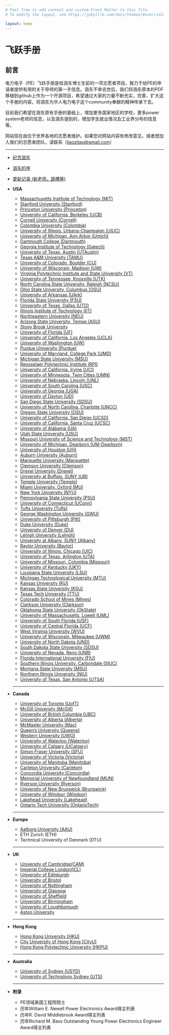 ```yaml
---
# Feel free to add content and custom Front Matter to this file.
# To modify the layout, see https://jekyllrb.com/docs/themes/#overriding-theme-defaults

layout: home
---
```

# 飞跃手册

## **前言**

电力电子（PE）飞跃手册是桂涵东博士生前的一项志愿者项目，致力于给PE的申请者提供有用的关于导师的第一手信息。涵东不幸去世后，我们将涵东原本的PDF移植到github上作为一个开源项目，希望通过大家的力量不断充实，完善，扩大这个手册的内容，将涵东为华人电力电子这个community奉献的精神传承下去。

目前我们希望在涵东原有手册的基础上，增加更多国家地区的学校，更多power system老师的信息，以及涵东提到的，增加学生就业情况及工业界分布的信息等。

网站现在由位于世界各地的志愿者维护。如果您对网站内容有修改意见，或者想加入我们的志愿者团队，请联系（liaozitao@gmail.com）

---

* [纪念涵东](https://handonggui.github.io/)
* [涵东的序](https://zliao555.github.io/my-site/handong_intro)
* [更新记录 (新老师，跳槽等)](https://zliao555.github.io/my-site/updates)

* **USA**
  * [Massachusetts Institute of Technology (MIT)](https://zliao555.github.io/my-site/mit)
  * [Stanford University (Stanford)](https://zliao555.github.io/my-site/stanford)
  * [Princeton University (Princeton)](https://zliao555.github.io/my-site/princeton) 
  * [University of California, Berkeley (UCB)](https://zliao555.github.io/my-site/ucb) 
  * [Cornell University (Cornell)](https://zliao555.github.io/my-site/cornell) 
  * [Colombia University (Colombia)](https://zliao555.github.io/my-site/colombia) 
  * [University of Illinois, Urbana-Champaign (UIUC)](https://zliao555.github.io/my-site/uiuc)
  * [University of Michigan, Ann Arbor (Umich)](https://zliao555.github.io/my-site/umich) 
  * [Dartmouth College (Dartmouth)](https://zliao555.github.io/my-site/dartmouth) 
  * [Georgia Institute of Technology (Gatech)](https://zliao555.github.io/my-site/gatech) 
  * [University of Texas, Austin (UTAustin)](https://zliao555.github.io/my-site/utaustin)
  * [Texas A&M University (TAMU)](https://zliao555.github.io/my-site/tamu) 
  * [University of Colorado, Boulder (CU)](https://zliao555.github.io/my-site/cuboulder)
  * [University of Wisconsin, Madison (UW)](https://zliao555.github.io/my-site/uwmadison)
  * [Virginia Polytechnic Institute and State University (VT)](https://zliao555.github.io/my-site/vt) 
  * [University of Tennessee, Knoxville (UTK)](https://zliao555.github.io/my-site/utk) 
  * [North Carolina State University, Raleigh (NCSU)](https://zliao555.github.io/my-site/ncsu) 
  * [Ohio State University, Columbus (OSU)](https://zliao555.github.io/my-site/osu) 
  * [University of Arkansas (UArk)](https://zliao555.github.io/my-site/uark)  
  * [Florida State University (FSU)](https://zliao555.github.io/my-site/fsu) 
  * [University of Texas, Dallas (UTD)](https://zliao555.github.io/my-site/utd) 
  * [Illinois Institute of Technology (IIT)](https://zliao555.github.io/my-site/iit)
  * [Northeastern University (NEU)](https://zliao555.github.io/my-site/neu)
  * [Arizona State University, Tempe (ASU)](https://zliao555.github.io/my-site/asu)
  * [Stony Brook University](https://zliao555.github.io/my-site/stony)
  * [University of Florida (UF)](https://zliao555.github.io/my-site/uf) 
  * [University of California, Los Angeles (UCLA)](https://zliao555.github.io/my-site/ucla)
  * [University of Washington (UW)](https://zliao555.github.io/my-site/uw) 
  * [Purdue University (Purdue)](https://zliao555.github.io/my-site/purdue)
  * [University of Maryland, College Park (UMD)](https://zliao555.github.io/my-site/umd)
  * [Michigan State University (MSU)](https://zliao555.github.io/my-site/msu)
  * [Rensselaer Polytechnic Institute (RPI)](https://zliao555.github.io/my-site/rpi)
  * [University of California, Irvine (UCI)](https://zliao555.github.io/my-site/uci)
  * [University of Minnesota, Twin Cities (UMN)](https://zliao555.github.io/my-site/umn) 
  * [University of Nebraska, Lincoln (UNL)](https://zliao555.github.io/my-site/nebraska) 
  * [University of South Carolina (USC)](https://zliao555.github.io/my-site/USC)
  * [University of Georgia (UGA)](https://zliao555.github.io/my-site/UGA)
  * [University of Dayton (UD)](https://zliao555.github.io/my-site/dayton)
  * [San Diego State University (SDSU)](https://zliao555.github.io/my-site/SDSU)
  * [University of North Carolina, Charlotte (UNCC)](https://zliao555.github.io/my-site/UNCC) 
  * [Oregon State University (OSU)](https://zliao555.github.io/my-site/OSU)
  * [University of California, San Diego (UCSD)](https://zliao555.github.io/my-site/UCSD)
  * [University of California, Santa Cruz (UCSC)](https://zliao555.github.io/my-site/UCSC)
  * [University of Alabama (UA)](https://zliao555.github.io/my-site/UA)
  * [Utah State University (USU)](https://zliao555.github.io/my-site/USU)
  * [Missouri University of Science and Technology (MST)](https://zliao555.github.io/my-site/MST)
  * [University of Michigan, Dearborn (UM-Dearborn)](https://zliao555.github.io/my-site/UMDearborn)
  * [University of Houston (UH)](https://zliao555.github.io/my-site/UH)
  * [Auburn University (Auburn)](https://zliao555.github.io/my-site/Auburn)
  * [Marquette University (Marquette)](https://zliao555.github.io/my-site/marquette)
  * [Clemson University (Clemson)](https://zliao555.github.io/my-site/clemson) 
  * [Drexel University (Drexel)](https://zliao555.github.io/my-site/drexel)
  * [University at Buffalo, SUNY (UB)](https://zliao555.github.io/my-site/buffalo)
  * [Temple University (Temple)](https://zliao555.github.io/my-site/temple)
  * [Miami University, Oxford (MU)](https://zliao555.github.io/my-site/miami)
  * [New York University (NYU)](https://zliao555.github.io/my-site/nyu)
  * [Pennsylvania State University (PSU)](https://zliao555.github.io/my-site/psu)
  * [University of Connecticut (UConn)](https://zliao555.github.io/my-site/uconn)
  * [Tufts University (Tufts)](https://zliao555.github.io/my-site/tufts)
  * [George Washington University (GWU)](https://zliao555.github.io/my-site/gwu)
  * [University of Pittsburgh (Pitt)](https://zliao555.github.io/my-site/pitt)
  * [Duke University (Duke)](https://zliao555.github.io/my-site/duke) 
  * [University of Denver (DU)](https://zliao555.github.io/my-site/denver) 
  * [Lehigh University (Lehigh)](https://zliao555.github.io/my-site/lehigh)
  * [University at Albany, SUNY (Albany)](https://zliao555.github.io/my-site/albany) 
  * [Baylor University (Baylor)](https://zliao555.github.io/my-site/baylor) 
  * [University of Illinois, Chicago (UIC)](https://zliao555.github.io/my-site/uic) 
  * [University of Texas, Arlington (UTA)](https://zliao555.github.io/my-site/uta) 
  * [University of Missouri, Columbia (Missouri)](https://zliao555.github.io/my-site/missouri) 
  * [University of Kentucky (UKY)](https://zliao555.github.io/my-site/uky) 
  * [Louisiana State University (LSU)](https://zliao555.github.io/my-site/lsu) 
  * [Michigan Technological University (MTU)](https://zliao555.github.io/my-site/mtu)  
  * [Kansas University (KU)](https://zliao555.github.io/my-site/ku)
  * [Kansas State University (KSU)](https://zliao555.github.io/my-site/ksu) 
  * [Texas Tech University (TTU)](https://zliao555.github.io/my-site/ttu) 
  * [Colorado School of Mines (Mines)](https://zliao555.github.io/my-site/mines) 
  * [Clarkson University (Clarkson)](https://zliao555.github.io/my-site/clarkson) 
  * [Oklahoma State University (OkState)](https://zliao555.github.io/my-site/okstate) 
  * [University of Massachusetts, Lowell (UML)](https://zliao555.github.io/my-site/uml) 
  * [University of South Florida (USF)](https://zliao555.github.io/my-site/usf) 
  * [University of Central Florida (UCF)](https://zliao555.github.io/my-site/ucf)
  * [West Virginia University (WVU)](https://zliao555.github.io/my-site/wvu) 
  * [University of Wisconsin, Milwaukee (UWM)](https://zliao555.github.io/my-site/uwmil)
  * [University of North Dakota (UND)](https://zliao555.github.io/my-site/und)
  * [South Dakota State University (SDSU)](https://zliao555.github.io/my-site/SDASU) 
  * [University of Nevada, Reno (UNR)](https://zliao555.github.io/my-site/unr)
  * [Florida International University (FIU)](https://zliao555.github.io/my-site/fiu)
  * [Southern Illinois University, Carbondale (SIUC)](https://zliao555.github.io/my-site/siuc)
  * [Montana State University (MSU)](https://zliao555.github.io/my-site/MSU)
  * [Northern Illinois University (NIU)](https://zliao555.github.io/my-site/niu)
  * [University of Texas, San Antonio (UTSA)](https://zliao555.github.io/my-site/utsa)
  
  ---
  
* **Canada** 
  * [University of Toronto (UofT)](https://zliao555.github.io/my-site/UofT)
  * [McGill University (McGill)](https://zliao555.github.io/my-site/McGill)
  * [University of British Columbia (UBC)](https://zliao555.github.io/my-site/ubc) 
  * [University of Alberta (Alberta)](https://zliao555.github.io/my-site/Alberta)
  * [McMaster University (Mac)](https://zliao555.github.io/my-site/Mac)
  * [Queen’s University (Queens)](https://zliao555.github.io/my-site/Queens)
  * [Western University (UWO)](https://zliao555.github.io/my-site/UWO)
  * [University of Waterloo (Waterloo)](https://zliao555.github.io/my-site/Waterloo) 
  * [University of Calgary (UCalgary)](https://zliao555.github.io/my-site/UCalgary)
  * [Simon Fraser University (SFU)](https://zliao555.github.io/my-site/SFU)
  * [University of Victoria (Victoria)](https://zliao555.github.io/my-site/Victoria)
  * [University of Manitoba (Manitoba)](https://zliao555.github.io/my-site/Manitoba)
  * [Carleton University (Carleton)](https://zliao555.github.io/my-site/Carleton)
  * [Concordia University (Concordia)](https://zliao555.github.io/my-site/Concordia)
  * [Memorial University of Newfoundland (MUN)](https://zliao555.github.io/my-site/MUN)
  * [Ryerson University (Ryerson)](https://zliao555.github.io/my-site/Ryerson)
  * [University of New Brunswick (Brunswick)](https://zliao555.github.io/my-site/Brunswick)
  * [University of Windsor (Windsor)](https://zliao555.github.io/my-site/Windsor)
  * [Lakehead University (Lakehead)](https://zliao555.github.io/my-site/Lakehead)
  * [Ontario Tech University (OntarioTech)](https://zliao555.github.io/my-site/OntarioTech)
 
  ---
  
* **Europe**
  * [Aalborg University (AAU)](https://zliao555.github.io/my-site/AAU)
  * ETH Zurich (ETH)
  * Technical University of Denmark (DTU)
  
  ---
  
* **UK**  
  * [University of Cambridge(CAM)](https://zliao555.github.io/my-site/ucam-uk)
  * [Imperial College London(ICL)](https://zliao555.github.io/my-site/icl-uk)
  * [University of Edinburgh](https://zliao555.github.io/my-site/edinburgh-UK)
  * [University of Bristol](https://zliao555.github.io/my-site/bristol-UK)
  * [University of Nottingham](https://zliao555.github.io/my-site/nott-uk)
  * [University of Glasgow](https://zliao555.github.io/my-site/glasgow-uk)
  * [University of Sheffield](https://zliao555.github.io/my-site/sheff-uk)
  * [University of Birmingham](https://zliao555.github.io/my-site/Birmingham-uk)
  * [University of Loughborough](https://zliao555.github.io/my-site/Loughborough-uk)
  * [Aston University](https://zliao555.github.io/my-site/Aston-uk)
  
  ---
  
* **Hong Kong**
  * [Hong Kong University (HKU)](https://zliao555.github.io/my-site/hku)
  * [City University of Hong Kong (CityU)](https://zliao555.github.io/my-site/cityu)
  * [Hong Kong Polytechnic University (HKPU)](https://zliao555.github.io/my-site/polyu)
  
  ---
  
* **Australia**
  * [University of Sydney (USYD)](https://zliao555.github.io/my-site/usyd)
  * [University of Technology Sydney (UTS)](https://zliao555.github.io/my-site/uts)
  
  ---
  
* **附录** 
  * PE领域美国工程院院士 
  * 历年William E. Newell Power Electronics Award得主列表 
  * 历年R. David Middlebrook Award得主列表 
  * 历年Richard M. Bass Outstanding Young Power Electronics Engineer Award得主列表 
